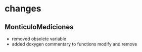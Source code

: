 # changes
## MonticuloMediciones
- removed obsolete variable
- added doxygen commentary to functions modify and remove
